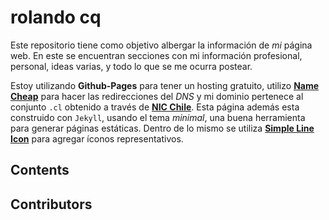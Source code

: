 # rolando cq

Este repositorio tiene como objetivo albergar la información de *mi* página web. En este se encuentran secciones con mi información profesional, personal, ideas varias, y todo lo que se me ocurra postear.

Estoy utilizando **Github-Pages** para tener un hosting gratuito, utilizo **[Name Cheap](http://www.namecheap.com)** para hacer las redirecciones del *DNS* y mi dominio pertenece al conjunto `.cl` obtenido a través de **[NIC Chile](http://www.nic.cl)**. Esta página además esta construido con `Jekyll`, usando el tema *minimal*, una buena herramienta para generar páginas estáticas. Dentro de lo mismo se utiliza **[Simple Line Icon](https://iconify.design/icon-sets/)** para agregar íconos representativos.

## Contents

## Contributors
